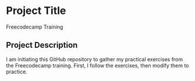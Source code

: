 # Project Title
Freecodecamp Training

## Project Description
I am initiating this GitHub repository to gather my practical exercises from the Freecodecamp training. First, I follow the exercises, then modify them to practice.